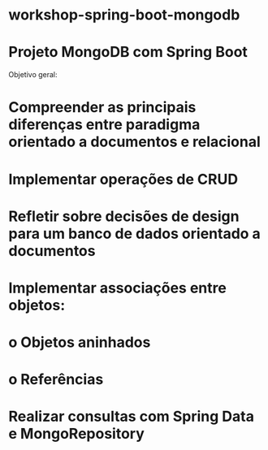 # workshop-spring-boot-mongodb

# Projeto MongoDB com Spring Boot
Objetivo geral:
# Compreender as principais diferenças entre paradigma orientado a documentos e relacional
# Implementar operações de CRUD
# Refletir sobre decisões de design para um banco de dados orientado a documentos
# Implementar associações entre objetos: 
  # o Objetos aninhados
  # o Referências
  # Realizar consultas com Spring Data e MongoRepository
